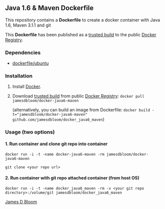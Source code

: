 ## Java 1.6 & Maven Dockerfile

This repository contains a **Dockerfile** to create a docker container with Java 1.6, Maven 3.1.1 and git

This **Dockerfile** has been published as a [trusted build](https://hub.docker.com/u/jamesdbloom/docker-java6-maven/) to the public [Docker Registry](https://registry.hub.docker.com/).


### Dependencies

* [dockerfile/ubuntu](http://dockerfile.github.io/#/ubuntu)


### Installation

1. Install [Docker](https://www.docker.com/).

2. Download [trusted build](https://hub.docker.io/u/jamesdbloom/docker-java6-maven/) from public [Docker Registry](https://registry.hub.docker.com/): `docker pull jamesdbloom/docker-java6-maven`

   (alternatively, you can build an image from Dockerfile: `docker build -t="jamesdbloom/docker-java6-maven" github.com/jamesdbloom/docker_java6_maven`)


### Usage (two options)

#### 1. Run container and clone git repo into container

    docker run -i -t -name docker-java6-maven -rm jamesdbloom/docker-java6-maven

    git clone <your repo url>

#### 2. Run container with git repo attached container (from host OS)

    docker run -i -t -name docker_java6_maven -rm -v <your git repo directory>:/volume/git jamesdbloom/docker_java6_maven
    
[James D Bloom](http://blog.jamesdbloom.com)
